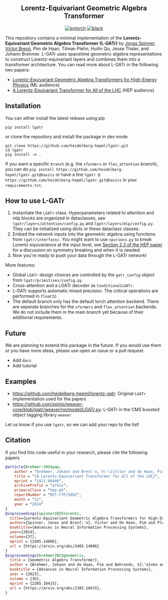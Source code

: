 <div align="center">

## Lorentz-Equivariant Geometric Algebra Transformer

[![pytorch](https://img.shields.io/badge/PyTorch_2.0+-ee4c2c?logo=pytorch&logoColor=white)](https://pytorch.org/get-started/locally/)
[![black](https://img.shields.io/badge/Code%20Style-Black-black.svg?labelColor=gray)](https://black.readthedocs.io/en/stable/)

</div>

This repository contains a minimal implementation of the **Lorentz-Equivariant Geometric Algebra Transformer (L-GATr)** by [Jonas Spinner](mailto:j.spinner@thphys.uni-heidelberg.de), [Víctor Bresó](mailto:breso@thphys.uni-heidelberg.de), Pim de Haan, Tilman Plehn, Huilin Qu, Jesse Thaler, and Johann Brehmer. L-GATr uses spacetime geometric algebra representations to construct Lorentz-equivariant layers and combines them into a transformer architecture.
You can read more about L-GATr in the following two papers:
- [Lorentz-Equivariant Geometric Algebra Transformers for High-Energy Physics](https://arxiv.org/abs/2405.14806) (ML audience)
- [A Lorentz-Equivariant Transformer for All of the LHC](https://arxiv.org/abs/2411.00446) (HEP audience)

## Installation

You can either install the latest release using pip
```
pip install lgatr
```
or clone the repository and install the package in dev mode
```
git clone https://github.com/heidelberg-hepml/lgatr.git
cd lgatr
pip install -e .
```
If you want a specific `branch` (e.g. the `xformers` or `flex_attention` branch), you can do `pip install https://github.com/heidelberg-hepml/lgatr.git@basics` or have a line `lgatr @ https://github.com/heidelberg-hepml/lgatr.git@basics` in your `requirements.txt`.

## How to use L-GATr

1. Instantiate the `LGATr` class. Hyperparameters related to attention and mlp blocks are organized in dataclasses, see `lgatr/layers/attention/config.py` and `lgatr/layers/mlp/config.py`. They can be initialized using dicts or these dataclass classes.
2. Embed the network inputs into the geometric algebra using functions from `lgatr/interface/`. You might want to use `spurions.py` to break Lorentz equivariance at the input level, see [Section 2.3 of the HEP paper](https://arxiv.org/abs/2411.00446) for a discussion on symmetry breaking and when it is needed.
3. Now you're ready to push your data through the L-GATr network!

More features:

- Global `LGATr` design choices are controlled by the `gatr_config` object from `lgatr/primitives/config.py`.
- Cross-attention and a LGATr decoder as `ConditionalLGATr`.
- L-GATr supports automatic mixed precision. The critical operations are performed in `float32`.
- The default branch only has the default torch attention backend. There are seperate branches for the `xformers` and `flex_attention` backends. We do not include them in the main branch yet because of their additional requirements.

## Future

We are planning to extend this package in the future. If you would use them or you have more ideas, please use open an issue or a pull request.

- Add `docs`
- Add tutorial

## Examples

- https://github.com/heidelberg-hepml/lorentz-gatr: Original `LGATr` implementation used for the papers
- https://github.com/spinjo/weaver-core/blob/lgatr/weaver/nn/model/LGATr.py: L-GATr in the CMS boosted object tagging library `weaver`

Let us know if you use `lgatr`, so we can add your repo to the list!

## Citation

If you find this code useful in your research, please cite the following papers

```bibtex
@article{Brehmer:2024yqw,
    author = "Brehmer, Johann and Bres\'o, V\'\i{}ctor and de Haan, Pim and Plehn, Tilman and Qu, Huilin and Spinner, Jonas and Thaler, Jesse",
    title = "{A Lorentz-Equivariant Transformer for All of the LHC}",
    eprint = "2411.00446",
    archivePrefix = "arXiv",
    primaryClass = "hep-ph",
    reportNumber = "MIT-CTP/5802",
    month = "11",
    year = "2024"
}
@inproceedings{spinner2025lorentz,
  title={Lorentz-Equivariant Geometric Algebra Transformers for High-Energy Physics},
  author={Spinner, Jonas and Bres{\'o}, Victor and De Haan, Pim and Plehn, Tilman and Thaler, Jesse and Brehmer, Johann},
  booktitle={Advances in Neural Information Processing Systems},
  year={2024},
  volume={37},
  eprint = {2405.14806},
  url = {https://arxiv.org/abs/2405.14806}
}
@inproceedings{brehmer2023geometric,
  title = {Geometric Algebra Transformer},
  author = {Brehmer, Johann and de Haan, Pim and Behrends, S{\"o}nke and Cohen, Taco},
  booktitle = {Advances in Neural Information Processing Systems},
  year = {2023},
  volume = {36},
  eprint = {2305.18415},
  url = {https://arxiv.org/abs/2305.18415},
}
```

